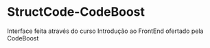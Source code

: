 # StructCode-CodeBoost
Interface feita através do curso Introdução ao FrontEnd ofertado pela CodeBoost
